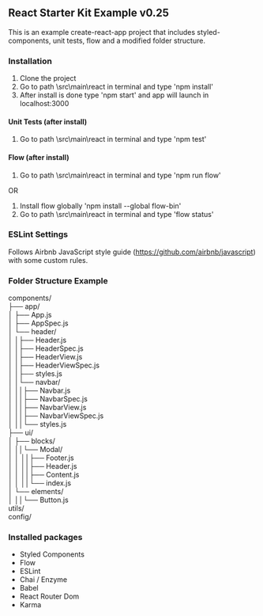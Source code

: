 ## React Starter Kit Example v0.25
This is an example create-react-app project that includes styled-components, unit tests, flow and a modified folder structure.

### Installation
1. Clone the project
2. Go to path \src\main\react in terminal and type 'npm install'
3. After install is done type 'npm start' and app will launch in localhost:3000

#### Unit Tests (after install)
1. Go to path \src\main\react in terminal and type 'npm test'

#### Flow (after install)
1. Go to path \src\main\react in terminal and type 'npm run flow'

OR

1. Install flow globally 'npm install --global flow-bin'
2. Go to path \src\main\react in terminal and type 'flow status'

### ESLint Settings
Follows Airbnb JavaScript style guide (https://github.com/airbnb/javascript) with some custom rules.


### Folder Structure Example
components/\
├── app/\
│ ├── App.js\
│ ├── AppSpec.js\
│ └── header/\
│ │├── Header.js\
│ │├── HeaderSpec.js\
│ │├── HeaderView.js\
│ │├── HeaderViewSpec.js\
│ │├── styles.js\
│ │└── navbar/\
│ ││├── Navbar.js\
│ ││├── NavbarSpec.js\
│ ││├── NavbarView.js\
│ ││├── NavbarViewSpec.js\
│ ││└── styles.js\
├── ui/\
│ ├── blocks/\
│ ││└── Modal/\
│ │ ││├── Footer.js\
│ │ ││├── Header.js\
│ │ ││├── Content.js\
│ │ ││└── index.js\
│ └── elements/\
│ ││└── Button.js\
utils/\
config/

### Installed packages

- Styled Components
- Flow
- ESLint
- Chai / Enzyme
- Babel
- React Router Dom
- Karma
